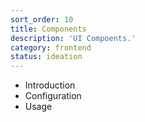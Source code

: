```yaml
---
sort_order: 10
title: Components
description: 'UI Compoents.'
category: frontend
status: ideation
---
```


- Introduction
- Configuration
- Usage
